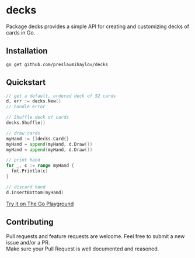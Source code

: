 # decks

Package decks provides a simple API for creating and customizing decks of cards in Go.

## Installation
```
go get github.com/preslavmihaylov/decks
```

## Quickstart
```go
// get a default, ordered deck of 52 cards
d, err := decks.New()
// handle error

// Shuffle deck of cards
decks.Shuffle()

// draw cards
myHand := []decks.Card{}
myHand = append(myHand, d.Draw())
myHand = append(myHand, d.Draw())

// print hand
for _, c := range myHand {
  fmt.Println(c)
}

// discard hand
d.InsertBottom(myHand)
```

[Try it on The Go Playground](https://play.golang.org/p/0NS_9C5DlYU)

## Contributing
Pull requests and feature requests are welcome. Feel free to submit a new issue and/or a PR.  
Make sure your Pull Request is well documented and reasoned.
